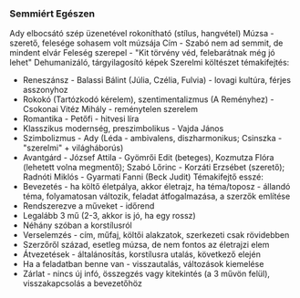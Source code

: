 ### Semmiért Egészen
Ady elbocsátó szép üzenetével rokonítható (stílus, hangvétel)
Múzsa - szerető, felesége sohasem volt múzsája
Cím - Szabó nem ad semmit, de mindent elvár
Feleség szerepel - "Kit törvény véd, felebarátnak még jó lehet"
Dehumanizáló, tárgyilagosító képek
Szerelmi költészet témakifejtés:
- Reneszánsz - Balassi Bálint (Júlia, Czélia, Fulvia) - lovagi kultúra, férjes asszonyhoz
- Rokokó (Tartózkodó kérelem), szentimentalizmus (A Reményhez) - Csokonai Vitéz Mihály - reménytelen szerelem
- Romantika - Petőfi - hitvesi líra
- Klasszikus modernség, preszimbolikus - Vajda János
- Szimbolizmus - Ady (Léda - ambivalens, diszharmonikus; Csinszka - "szerelmi" + világháborús)
- Avantgárd - József Attila - Gyömrői Edit (beteges), Kozmutza Flóra (lehetett volna megmentő); Szabó Lőrinc - Korzáti Erzsébet (szerető); Radnóti Miklós - Gyarmati Fanni (Beck Judit)
Témakifejtő esszé:
- Bevezetés - ha költő életpálya, akkor életrajz, ha téma/toposz - állandó téma, folyamatosan változik, feladat átfogalmazása, a szerzők említése
- Rendszerezve a műveket - időrend
- Legalább 3 mű (2-3, akkor is jó, ha egy rossz)
- Néhány szóban a korstílusról
- Verselemzés - cím, műfaj, költői alakzatok, szerkezeti csak rövidebben
- Szerzőről század, esetleg múzsa, de nem fontos az életrajzi elem
- Átvezetések - általánosítás, korstílusra utalás, következő elején
- Ha a feladatban benne van - visszautalás, változások kiemelése
- Zárlat - nincs új infó, összegzés vagy kitekintés (a 3 művön felül), visszakapcsolás a bevezetőhöz
